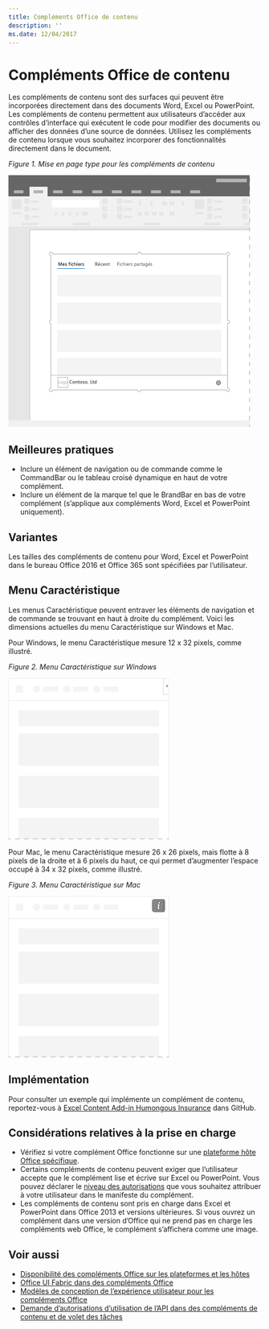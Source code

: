 ```yaml
---
title: Compléments Office de contenu
description: ''
ms.date: 12/04/2017
---
```




# <a name="content-office-add-ins"></a>Compléments Office de contenu

Les compléments de contenu sont des surfaces qui peuvent être incorporées directement dans des documents Word, Excel ou PowerPoint. Les compléments de contenu permettent aux utilisateurs d’accéder aux contrôles d’interface qui exécutent le code pour modifier des documents ou afficher des données d’une source de données. Utilisez les compléments de contenu lorsque vous souhaitez incorporer des fonctionnalités directement dans le document.  

*Figure 1. Mise en page type pour les compléments de contenu*

![Exemple d’image affichant une mise en page typique pour des compléments de contenu.](../images/overview-with-app-content.png)

## <a name="best-practices"></a>Meilleures pratiques

- Inclure un élément de navigation ou de commande comme le CommandBar ou le tableau croisé dynamique en haut de votre complément.
- Inclure un élément de la marque tel que le BrandBar en bas de votre complément (s’applique aux compléments Word, Excel et PowerPoint uniquement).

## <a name="variants"></a>Variantes

Les tailles des compléments de contenu pour Word, Excel et PowerPoint dans le bureau Office 2016 et Office 365 sont spécifiées par l’utilisateur.

## <a name="personality-menu"></a>Menu Caractéristique

Les menus Caractéristique peuvent entraver les éléments de navigation et de commande se trouvant en haut à droite du complément. Voici les dimensions actuelles du menu Caractéristique sur Windows et Mac.

Pour Windows, le menu Caractéristique mesure 12 x 32 pixels, comme illustré.

*Figure 2. Menu Caractéristique sur Windows* 

![Image illustrant le menu Caractéristique sur le bureau Windows](../images/personality-menu-win.png)


Pour Mac, le menu Caractéristique mesure 26 x 26 pixels, mais flotte à 8 pixels de la droite et à 6 pixels du haut, ce qui permet d’augmenter l’espace occupé à 34 x 32 pixels, comme illustré.

*Figure 3. Menu Caractéristique sur Mac*

![Image illustrant le menu Caractéristique sur le bureau Mac](../images/personality-menu-mac.png)

## <a name="implementation"></a>Implémentation

Pour consulter un exemple qui implémente un complément de contenu, reportez-vous à [Excel Content Add-in Humongous Insurance](https://github.com/OfficeDev/Excel-Content-Add-in-Humongous-Insurance) dans GitHub.

## <a name="support-considerations"></a>Considérations relatives à la prise en charge
- Vérifiez si votre complément Office fonctionne sur une [plateforme hôte Office spécifique](https://docs.microsoft.com/fr-fr/office/dev/add-ins/overview/office-add-in-availability). 
- Certains compléments de contenu peuvent exiger que l’utilisateur accepte que le complément lise et écrive sur Excel ou PowerPoint. Vous pouvez déclarer le [niveau des autorisations](https://docs.microsoft.com/fr-fr/office/dev/add-ins/develop/requesting-permissions-for-api-use-in-content-and-task-pane-add-ins) que vous souhaitez attribuer à votre utilisateur dans le manifeste du complément.  
- Les compléments de contenu sont pris en charge dans Excel et PowerPoint dans Office 2013 et versions ultérieures. Si vous ouvrez un complément dans une version d’Office qui ne prend pas en charge les compléments web Office, le complément s’affichera comme une image.

## <a name="see-also"></a>Voir aussi
- 
  [Disponibilité des compléments Office sur les plateformes et les hôtes](https://docs.microsoft.com/fr-fr/office/dev/add-ins/overview/office-add-in-availability)
- 
  [Office UI Fabric dans des compléments Office](https://docs.microsoft.com/fr-fr/office/dev/add-ins/design/office-ui-fabric) 
- 
  [Modèles de conception de l’expérience utilisateur pour les compléments Office](https://docs.microsoft.com/fr-fr/office/dev/add-ins/design/ux-design-patterns)
- 
  [Demande d’autorisations d’utilisation de l’API dans des compléments de contenu et de volet des tâches](https://docs.microsoft.com/fr-fr/office/dev/add-ins/develop/requesting-permissions-for-api-use-in-content-and-task-pane-add-ins)
